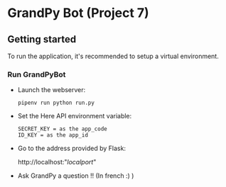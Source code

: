 # GrandPy Bot (Project 7)


## Getting started

To run the application, it's recommended to setup a virtual environment.


### Run GrandPyBot



  - Launch the webserver:
    ```
    pipenv run python run.py
    ```
    
  - Set the Here API environment variable:
     ```
    SECRET_KEY = as the app_code
    ID_KEY = as the app_id
    ```

  - Go to the address provided by Flask:
    
    http://localhost:"_localport_"

  - Ask GrandPy a question !! (In french :) )
    
